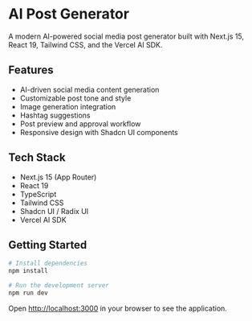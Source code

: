 # AI Post Generator

A modern AI-powered social media post generator built with Next.js 15, React 19, Tailwind CSS, and the Vercel AI SDK.

## Features

- AI-driven social media content generation
- Customizable post tone and style
- Image generation integration
- Hashtag suggestions
- Post preview and approval workflow
- Responsive design with Shadcn UI components

## Tech Stack

- Next.js 15 (App Router)
- React 19
- TypeScript
- Tailwind CSS
- Shadcn UI / Radix UI
- Vercel AI SDK

## Getting Started

```bash
# Install dependencies
npm install

# Run the development server
npm run dev
```

Open [http://localhost:3000](http://localhost:3000) in your browser to see the application.
